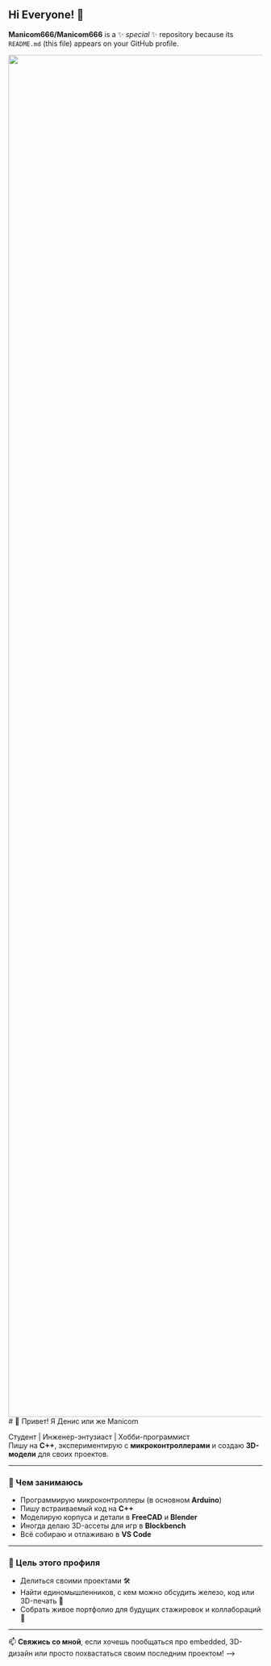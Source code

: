 ## Hi Everyone! 👋


**Manicom666/Manicom666** is a ✨ _special_ ✨ repository because its `README.md` (this file) appears on your GitHub profile.
<div align="center">
    <img src="https://j.gifs.com/G6ZxYQ.gif" alt="Botty" width="2700"/>
</div>
# 👋 Привет! Я Денис или же Manicom

Студент | Инженер-энтузиаст | Хобби-программист  
Пишу на **C++**, экспериментирую с **микроконтроллерами** и создаю **3D-модели** для своих проектов.

---

### 🔧 Чем занимаюсь
- Программирую микроконтроллеры (в основном **Arduino**)
- Пишу встраиваемый код на **C++**
- Моделирую корпуса и детали в **FreeCAD** и **Blender**
- Иногда делаю 3D-ассеты для игр в **Blockbench**
- Всё собираю и отлаживаю в **VS Code**

---

### 🎯 Цель этого профиля
- Делиться своими проектами 🛠️  
- Найти единомышленников, с кем можно обсудить железо, код или 3D-печать 🤝  
- Собрать живое портфолио для будущих стажировок и коллабораций 💼

---


📫 **Свяжись со мной**, если хочешь пообщаться про embedded, 3D-дизайн или просто похвастаться своим последним проектом!
-->
